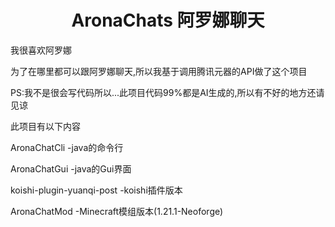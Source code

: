 <h1 align="center">
  AronaChats 阿罗娜聊天
</h1>
我很喜欢阿罗娜

为了在哪里都可以跟阿罗娜聊天,所以我基于调用腾讯元器的API做了这个项目

PS:我不是很会写代码所以...此项目代码99%都是AI生成的,所以有不好的地方还请见谅

此项目有以下内容

AronaChatCli -java的命令行

AronaChatGui -java的Gui界面

koishi-plugin-yuanqi-post -koishi插件版本

AronaChatMod -Minecraft模组版本(1.21.1-Neoforge)
